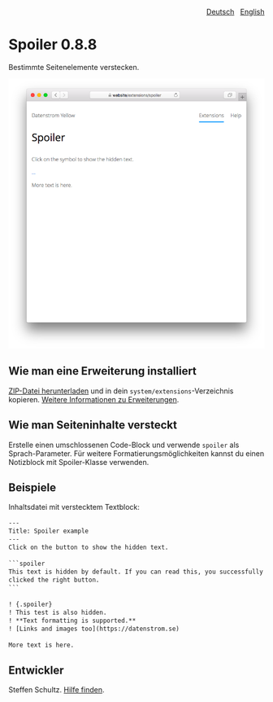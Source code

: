 <p align="right"><a href="README-de.md">Deutsch</a> &nbsp; <a href="README.md">English</a></p>

# Spoiler 0.8.8

Bestimmte Seitenelemente verstecken.

<p align="center"><img src="SCREENSHOT.png" alt="Bildschirmfoto"></p>

## Wie man eine Erweiterung installiert

[ZIP-Datei herunterladen](https://github.com/schulle4u/yellow-spoiler/archive/refs/heads/main.zip) und in dein `system/extensions`-Verzeichnis kopieren. [Weitere Informationen zu Erweiterungen](https://github.com/annaesvensson/yellow-update/tree/main/README-de.md).

## Wie man Seiteninhalte versteckt

Erstelle einen umschlossenen Code-Block und verwende `spoiler` als Sprach-Parameter. Für weitere Formatierungsmöglichkeiten kannst du einen Notizblock mit Spoiler-Klasse verwenden. 

## Beispiele

Inhaltsdatei mit verstecktem Textblock:

~~~
---
Title: Spoiler example
---
Click on the button to show the hidden text. 

```spoiler
This text is hidden by default. If you can read this, you successfully clicked the right button. 
```

! {.spoiler}
! This test is also hidden.  
! **Text formatting is supported.**
! [Links and images too](https://datenstrom.se)

More text is here. 
~~~

## Entwickler

Steffen Schultz. [Hilfe finden](https://datenstrom.se/de/yellow/help/).
